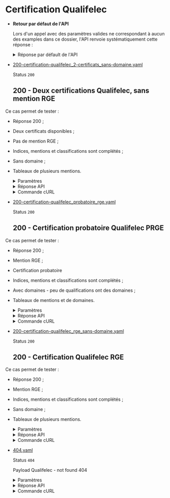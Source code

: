 # Certification Qualifelec
* __Retour par défaut de l'API__

  Lors d'un appel avec des paramètres valides ne correspondant à aucun des examples dans ce dossier, l'API renvoie systématiquement cette réponse :


  <details><summary>Réponse par défault de l'API</summary>
  <p>

  ```json
  {
    "data": [
      {
        "data": {
          "document_url": "https://www.qualifelec.fr/certifmoteur/4/3631.pdf",
          "numero": "05430",
          "rge": true,
          "date_debut": "2019-01-01",
          "date_fin": "2021-12-31",
          "qualification": {
            "label": "Installations Électriques Logement Commerce Petit Tertiaire - LCPT",
            "date_debut": "2019-01-01",
            "date_fin": "2024-12-31",
            "indices": [
              {
                "code": "IRVE1",
                "label": "IRVE – indice 1 (station de recharge – puissance maximale appelable inférieure ou égale à 36 kVA)"
              }
            ],
            "mentions": [
              {
                "code": "PRGE",
                "label": "Probatoire Reconnu Garant de l’Environnement"
              }
            ],
            "domaines": [
              {
                "code": "SU",
                "label": "Sûreté"
              }
            ],
            "classification": {
              "code": "1",
              "label": "Classe 1 - de 1 à 3 exécutants"
            }
          },
          "assurance_decennale": {
            "nom": "AXA",
            "date_debut": "2024-01-31",
            "date_fin": "2024-12-31"
          },
          "assurance_civile": {
            "nom": "HISCOX",
            "date_debut": "2024-01-31",
            "date_fin": "2024-12-31"
          }
        },
        "links": {
        },
        "meta": {
        }
      }
    ],
    "meta": {
      "total": 8
    },
    "links": {
    }
  }
  ```

  </p>
  </details>

* [200-certification-qualifelec_2-certificats_sans-domaine.yaml](200-certification-qualifelec_2-certificats_sans-domaine.yaml)

  Status `200`

  ## 200 - Deux certifications Qualifelec, sans mention RGE

Ce cas permet de tester :
- Réponse 200 ;
- Deux certificats disponibles ;
- Pas de mention RGE ;
- Indices, mentions et classifications sont complétés ;
- Sans domaine ;
- Tableaux de plusieurs mentions.

  <details><summary>Paramètres</summary>
  <p>

  ```json
  {
    "siret": "77567227221138"
  }
  ```

  </p>
  </details>

  <details><summary>Réponse API</summary>
  <p>

  ```json
  {
    "data": [
      {
        "data": {
          "document_url": "https://github.com/etalab/siade_staging_data/blob/develop/payloads/api_entreprise_v3_qualifelec_certificats/exemple-certificat-qualifelec-bac-a-sable.jpg",
          "numero": "02840",
          "rge": false,
          "date_debut": "2023-02-01",
          "date_fin": "2024-01-31",
          "qualification": {
            "label": "COURANTS FAIBLES LOGEMENT COMMERCE PETIT TERTIAIRE (CFLCP)",
            "date_debut": "2023-02-01",
            "date_fin": "2027-01-31",
            "indices": [
              {
                "code": "CFLCPT1",
                "label": "CFLCPT - indice 1"
              }
            ],
            "mentions": [
              {
                "code": "MA",
                "label": "Maintenance"
              },
              {
                "code": "CMO",
                "label": "Colonnes Montantes"
              }
            ],
            "domaines": [
  
            ],
            "classification": {
              "code": 1,
              "label": "Classe 12 - de 4 à 8 exécutants"
            }
          },
          "assurance_decennale": {
            "nom": "AXA",
            "date_debut": "2023-02-01",
            "date_fin": "2024-01-31"
          },
          "assurance_civile": {
            "nom": "ALLIANZ IARD",
            "date_debut": "2023-02-01",
            "date_fin": "2024-01-31"
          }
        },
        "links": {
        },
        "meta": {
        }
      },
      {
        "data": {
          "document_url": "https://github.com/etalab/siade_staging_data/blob/develop/payloads/api_entreprise_v3_qualifelec_certificats/exemple-certificat-qualifelec-bac-a-sable.jpg",
          "numero": "02840",
          "rge": false,
          "date_debut": "2023-08-01",
          "date_fin": "2024-07-31",
          "qualification": {
            "label": "Installations Électriques Logement Commerce Petit Tertiaire - LCPT",
            "date_debut": "2023-02-01",
            "date_fin": "2027-01-31",
            "indices": [
              {
                "code": "LCPT",
                "label": "Logement Commerce Petit Tertiaire"
              }
            ],
            "mentions": [
              {
                "code": "ATC",
                "label": "Autocontrôle"
              },
              {
                "code": "IRVE2",
                "label": "Infrastructures de Recharge des Véhicules Électriques - niveau de formation 2"
              }
            ],
            "domaines": [
  
            ],
            "classification": {
              "code": 1,
              "label": "Classe 1 - de 1 à 3 exécutants"
            }
          },
          "assurance_decennale": {
            "nom": "AXA",
            "date_debut": "2023-08-01",
            "date_fin": "2024-07-31"
          },
          "assurance_civile": {
            "nom": "ALLIANZ IARD",
            "date_debut": "2023-08-01",
            "date_fin": "2024-07-31"
          }
        },
        "links": {
        },
        "meta": {
        }
      }
    ],
    "meta": {
      "total": 8
    },
    "links": {
    }
  }
  ```

  </p>
  </details>

  <details><summary>Commande cURL</summary>
  <p>

  ```bash
  curl -H "Authorization: Bearer $token" \
    -G -d 'recipient=10000001700010' -d 'context=Contexte+de+la+requ%C3%AAte' -d 'object=Objet+de+la+requ%C3%AAte' \
    --url "https://staging.entreprise.api.gouv.fr/v3/qualifelec/etablissements/77567227221138/certificats"
  ```

  </p>
  </details>
* [200-certification-qualifelec_probatoire_rge.yaml](200-certification-qualifelec_probatoire_rge.yaml)

  Status `200`

  ## 200 - Certification probatoire Qualifelec PRGE

Ce cas permet de tester :
- Réponse 200 ;
- Mention RGE ;
- Certification probatoire
- Indices, mentions et classifications sont complétés ;
- Avec domaines - peu de qualifications ont des domaines ;
- Tableaux de mentions et de domaines.

  <details><summary>Paramètres</summary>
  <p>

  ```json
  {
    "siret": "42417936400023"
  }
  ```

  </p>
  </details>

  <details><summary>Réponse API</summary>
  <p>

  ```json
  {
    "data": [
      {
        "data": {
          "document_url": "https://github.com/etalab/siade_staging_data/blob/develop/payloads/api_entreprise_v3_qualifelec_certificats/exemple-certificat-qualifelec-bac-a-sable.jpg",
          "numero": "02840",
          "rge": true,
          "date_debut": "2023-02-01",
          "date_fin": "2024-01-31",
          "qualification": {
            "label": "COURANTS FAIBLES MOYEN GROS TERTIAIRE INDUSTRIE (CFMGTI)",
            "date_debut": "2023-02-01",
            "date_fin": "2025-01-31",
            "indices": [
              {
                "code": "CFMGTI",
                "label": "Indice 2 (avec identification d’au minimum 1 domaine)"
              }
            ],
            "mentions": [
              {
                "code": "PRGE",
                "label": "Probatoire Reconnu Garant de l’Environnement"
              },
              {
                "code": "FO",
                "label": "Fibre Optique"
              }
            ],
            "domaines": [
              {
                "code": "RC",
                "label": "Réseaux de Communications"
              },
              {
                "code": "ST",
                "label": "Sécurité"
              }
            ],
            "classification": {
              "code": 1,
              "label": "Classe 5 - de 50 à 250 exécutants"
            }
          },
          "assurance_decennale": {
            "nom": "AXA",
            "date_debut": "2023-02-01",
            "date_fin": "2024-01-31"
          },
          "assurance_civile": {
            "nom": "ALLIANZ IARD",
            "date_debut": "2023-02-01",
            "date_fin": "2024-01-31"
          }
        },
        "links": {
        },
        "meta": {
        }
      }
    ],
    "meta": {
      "total": 8
    },
    "links": {
    }
  }
  ```

  </p>
  </details>

  <details><summary>Commande cURL</summary>
  <p>

  ```bash
  curl -H "Authorization: Bearer $token" \
    -G -d 'recipient=10000001700010' -d 'context=Contexte+de+la+requ%C3%AAte' -d 'object=Objet+de+la+requ%C3%AAte' \
    --url "https://staging.entreprise.api.gouv.fr/v3/qualifelec/etablissements/42417936400023/certificats"
  ```

  </p>
  </details>
* [200-certification-qualifelec_rge_sans-domaine.yaml](200-certification-qualifelec_rge_sans-domaine.yaml)

  Status `200`

  ## 200 - Certification Qualifelec RGE

Ce cas permet de tester :
- Réponse 200 ;
- Mention RGE ;
- Indices, mentions et classifications sont complétés ;
- Sans domaine ;
- Tableaux de plusieurs mentions.

  <details><summary>Paramètres</summary>
  <p>

  ```json
  {
    "siret": "55204944776279"
  }
  ```

  </p>
  </details>

  <details><summary>Réponse API</summary>
  <p>

  ```json
  {
    "data": [
      {
        "data": {
          "document_url": "https://github.com/etalab/siade_staging_data/blob/develop/payloads/api_entreprise_v3_qualifelec_certificats/exemple-certificat-qualifelec-bac-a-sable.jpg",
          "numero": "02840",
          "rge": true,
          "date_debut": "2023-02-01",
          "date_fin": "2024-01-31",
          "qualification": {
            "label": "Installations Électriques Logement Commerce Petit Tertiaire - LCPT",
            "date_debut": "2023-02-01",
            "date_fin": "2027-01-31",
            "indices": [
              {
                "code": "LCPT",
                "label": "Logement Commerce Petit Tertiaire"
              }
            ],
            "mentions": [
              {
                "code": "RGE",
                "label": "Reconnu Garant de l’Environnement"
              },
              {
                "code": "ATC",
                "label": "Autocontrôle"
              },
              {
                "code": "IRVE2",
                "label": "Infrastructures de Recharge des Véhicules Électriques - niveau de formation 2"
              }
            ],
            "domaines": [
  
            ],
            "classification": {
              "code": 1,
              "label": "Classe 1 - de 1 à 3 exécutants"
            }
          },
          "assurance_decennale": {
            "nom": "AXA",
            "date_debut": "2023-02-01",
            "date_fin": "2024-01-31"
          },
          "assurance_civile": {
            "nom": "ALLIANZ IARD",
            "date_debut": "2023-02-01",
            "date_fin": "2024-01-31"
          }
        },
        "links": {
        },
        "meta": {
        }
      }
    ],
    "meta": {
      "total": 8
    },
    "links": {
    }
  }
  ```

  </p>
  </details>

  <details><summary>Commande cURL</summary>
  <p>

  ```bash
  curl -H "Authorization: Bearer $token" \
    -G -d 'recipient=10000001700010' -d 'context=Contexte+de+la+requ%C3%AAte' -d 'object=Objet+de+la+requ%C3%AAte' \
    --url "https://staging.entreprise.api.gouv.fr/v3/qualifelec/etablissements/55204944776279/certificats"
  ```

  </p>
  </details>
* [404.yaml](404.yaml)

  Status `404`

  Payload Qualifelec - not found 404

  <details><summary>Paramètres</summary>
  <p>

  ```json
  {
    "siret": "00000000000000"
  }
  ```

  </p>
  </details>

  <details><summary>Réponse API</summary>
  <p>

  ```json
  {
    "errors": [
      {
        "code": "04003",
        "title": "Entité non trouvée",
        "detail": "Le siret indiqué n'existe pas, n'est pas connu ou ne comporte aucune information pour cet appel",
        "meta": {
          "provider": "Qualifelec"
        }
      }
    ]
  }
  ```

  </p>
  </details>

  <details><summary>Commande cURL</summary>
  <p>

  ```bash
  curl -H "Authorization: Bearer $token" \
    -G -d 'recipient=10000001700010' -d 'context=Contexte+de+la+requ%C3%AAte' -d 'object=Objet+de+la+requ%C3%AAte' \
    --url "https://staging.entreprise.api.gouv.fr/v3/qualifelec/etablissements/00000000000000/certificats"
  ```

  </p>
  </details>
